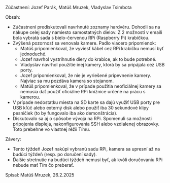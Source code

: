Zúčastnení:
Jozef Parák, Matúš Mruzek, Vladyslav Tsimbota


Obsah:
- Zúčastnení prediskutovali navrhnuté zoznamy hardvéru. Dohodli sa na nákupe celej sady namiesto samostatných dielov. Z 2 možností v emaili bola vybratá sada s bielo-červenou RPi (Raspberry Pi) krabičkou.
- Zvýšená pozornosť sa venovala kamere. Padlo viacero pripomienok:
  - Matúš pripomienkoval, že vyviesť kábel cez RPi krabičku nemusí byť jednoduché.
  - Jozef navrhol vystrihnutie diery do krabice, ak to bude potrebné.
  - Vladyslav navrhol použitie inej kamery, ktorá by sa pripájala cez USB porty.
  - Jozef pripomienkoval, že nie je vyriešené pripevnenie kamery. Najviac sa mu pozdáva kamera so stojanom.
  - Matúš pripomienkoval, že v prípade použitia neoficiálnej kamery sa nemusia dať použiť oficiálne RPi knižnice určené na prácu s kamerou.
- V prípade nedostatku miesta na SD karte sa dajú využiť USB porty pre USB kľúč alebo externý disk alebo použiť iba 30 sekundové klipy pesničiek (to by fungovalo iba ako demonštrácia).
- Diskutovalo sa aj o spôsobe vývoja na RPi. Spomenuli sa možnosti pripojenia displeja, nakonfigurovania SSH alebo vzdialenej obrazovky. Toto prebehne vo vlastnej réžii Tímu.

Závery:
- Tento týždeň Jozef nakúpi vybranú sadu RPi, kamera sa upresní až na budúci týždeň (resp. po doručení sady).
- Ďalšie stretnutie na budúci týždeň nemusí byť, ak kvôli doručovaniu RPi nebude mať Tím čo preberať.


Spísal: Matúš Mruzek, 26.2.2025
